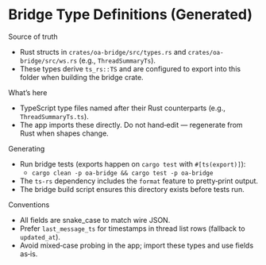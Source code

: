 # Bridge Type Definitions (Generated)

Source of truth
- Rust structs in `crates/oa-bridge/src/types.rs` and `crates/oa-bridge/src/ws.rs` (e.g., `ThreadSummaryTs`).
- These types derive `ts_rs::TS` and are configured to export into this folder when building the bridge crate.

What’s here
- TypeScript type files named after their Rust counterparts (e.g., `ThreadSummaryTs.ts`).
- The app imports these directly. Do not hand‑edit — regenerate from Rust when shapes change.

Generating
- Run bridge tests (exports happen on `cargo test` with `#[ts(export)]`):
  - `cargo clean -p oa-bridge && cargo test -p oa-bridge`
- The `ts-rs` dependency includes the `format` feature to pretty‑print output.
- The bridge build script ensures this directory exists before tests run.

Conventions
- All fields are snake_case to match wire JSON.
- Prefer `last_message_ts` for timestamps in thread list rows (fallback to `updated_at`).
- Avoid mixed‑case probing in the app; import these types and use fields as‑is.
